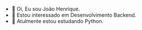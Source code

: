 - 👋 Oi, Eu sou João Henrique.
- 👀 Estou interessado em Desenvolvimento Backend.
- 🌱 Atulmente estou estudando Python.

<!---
henriquejnt/henriquejnt is a ✨ special ✨ repository because its `README.md` (this file) appears on your GitHub profile.
You can click the Preview link to take a look at your changes.
--->
